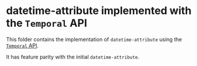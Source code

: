 # datetime-attribute implemented with the `Temporal` API

This folder contains the implementation of `datetime-attribute` using the [`Temporal` API](https://tc39.es/proposal-temporal/docs).

It has feature parity with the initial `datetime-attribute`.
